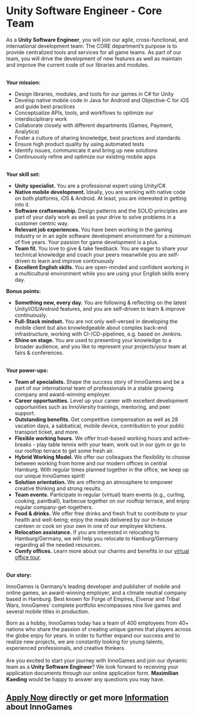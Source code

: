 <h1>Unity Software Engineer - Core Team</h1>
<p><span>As a </span><strong><span>Unity Software Engineer</span></strong><span>, you will join our agile, cross-functional, and international development team: The CORE department’s purpose is to provide centralized tools and services for all game teams. As part of our team, you will drive the development of new features as well as maintain and improve the current code of our libraries and modules.</span></p><p><strong><br />Your mission:</strong></p><ul><li>Design libraries, modules, and tools for our games in C# for Unity</li><li>Develop native mobile code in Java for Android and Objective-C for iOS and guide best practices</li><li>Conceptualize APIs, tools, and workflows to optimize our interdisciplinary work</li><li>Collaborate closely with different departments (Games, Payment, Analytics)</li><li>Foster a culture of sharing knowledge, best practices and standards</li><li>Ensure high product quality by using automated tests</li><li>Identify issues, communicate it and bring up new solutions</li><li>Continuously refine and optimize our existing mobile apps</li></ul><strong><br />Your skill set:</strong><br /><ul><li><b>Unity specialist.</b> You are a professional expert using Unity/C#.</li><li><b>Native mobile development. </b>Ideally, you are working with native code on both platforms, iOS &amp; Android. At least, you are interested in getting into it.</li><li><b>Software craftsmanship. </b>Design patterns and the SOLID principles are part of your daily work as well as your drive to solve problems in a customer centric way.</li><li><b>Relevant job experiences. </b>You have been working in the gaming industry or in an agile software development environment for a minimum of five years. Your passion for game development is a plus.</li><li><b>Team fit. </b>You love to give &amp; take feedback. You are eager to share your technical knowledge and coach your peers meanwhile you are self-driven to learn and improve continuously</li><li><b>Excellent English skills. </b>You are open-minded and confident working in a multicultural environment while you are using your English skills every day.</li></ul><div><b>Bonus points:</b></div><ul><li><b>Something new, every day.</b> You are following &amp; reflecting on the latest Unity/iOS/Android features, and you are self-driven to learn &amp; improve continuously.</li><li><b>Full-Stack mindset. </b>You are not only well-versed in developing the mobile client but also knowledgeable about complex back-end infrastructure, working with CI-/CD-pipelines, e.g. based on Jenkins.</li><li><b>Shine on stage.</b> You are used to presenting your knowledge to a broader audience, and you like to represent your projects/your team at fairs &amp; conferences.</li></ul><p><strong><br />Your power-ups:<br /></strong></p><ul><li><b>Team of specialists. </b>Shape the success story of InnoGames and be a part of our international team of professionals in a stable growing company and award-winning employer.</li><li><b>Career opportunities.</b> Level up your career with excellent development opportunities such as InnoVersity trainings, mentoring, and peer support.</li><li><b>Outstanding benefits. </b>Get competitive compensation as well as 28 vacation days, a sabbatical, mobile device, contribution to your public transport ticket, and more.</li><li><b>Flexible working hours.</b> We offer trust-based working hours and active-breaks - play table tennis with your team, work out in our gym or go to our rooftop terrace to get some fresh air.</li><li><b>Hybrid Working Model.<span> </span></b>We offer our colleagues the flexibility to choose between working from home and our modern offices in central Hamburg. With regular times planned together in the office, we keep up our unique InnoGames spirit!</li><li><b>Solution orientation. </b>We are offering an atmosphere to empower creative thinking and strong results.</li><li><b>Team events.</b> Participate in regular (virtual) team events (e.g., curling, cooking, paintball), barbecue together on our rooftop terrace, and enjoy regular company-get-togethers.</li><li><b>Food &amp; drinks.</b> We offer free drinks and fresh fruit to contribute to your health and well-being; enjoy the meals delivered by our in-house canteen or cook on your own in one of our employee kitchens.</li><li><b>Relocation assistance.</b> If you are interested in relocating to Hamburg/Germany, we will help you relocate to Hamburg/Germany regarding all the needed resources.</li><li><b>Comfy offices.</b> Learn more about our charms and benefits in our <a target="_blank" href="https://www.youtube.com/watch?v=yZR6GlDxRag&amp;feature=youtu.be">virtual office tour</a>.</li></ul><strong><br />Our story:</strong><br /><p>InnoGames is Germany’s leading developer and publisher of mobile and online games, an award-winning employer, and a climate neutral company based in Hamburg. Best known for Forge of Empires, Elvenar and Tribal Wars, InnoGames’ complete portfolio encompasses nine live games and several mobile titles in production.</p><p>Born as a hobby, InnoGames today has a team of 400 employees from 40+ nations who share the passion of creating unique games that players across the globe enjoy for years. In order to further expand our success and to realize new projects, we are constantly looking for young talents, experienced professionals, and creative thinkers.<span><br /><br /></span><span></span><span>Are you excited to start your journey with InnoGames and join our dynamic team as a </span><b>Unity Software Engineer</b><span>? </span><span>We look forward to receiving your application documents through our online application form. </span><b>Maximilian Kaeding</b><span> would be happy to answer any questions you may have.</span></p>

<h2><a href="https://jobs.jobvite.com/careers/innogames/job/oeg6hfwB/apply?__jvst=Job+Board&__jvsd=github_jobs_repo">Apply Now</a> directly or get more <a href="https://www.innogames.com/career/detail/job/unity-software-engineer-core-team/?s=github_jobs_repo">Information</a> about InnoGames</h2>